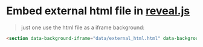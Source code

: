 # Embed external html file in [reveal.js](https://github.com/hakimel/reveal.js/)

> just one use the html file as a iframe background:
``` html
<section data-background-iframe="data/external_html.html" data-background-interactive></section>
```
